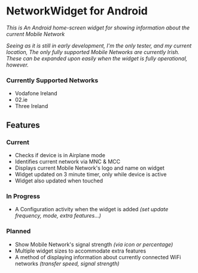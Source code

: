 NetworkWidget for Android
================================

_This is An Android home-screen widget for showing information about the current Mobile Network_

*Seeing as it is still in early development, I'm the only tester, and my current location, The only fully supported Mobile Networks are currently Irish. These can be expanded upon easily when the widget is fully operational, however.*

### Currently Supported Networks

* Vodafone Ireland
* 02.ie
* Three Ireland

Features
--------

### Current

* Checks if device is in Airplane mode
* Identifies current network via MNC & MCC
* Displays current Mobile Network's logo and name on widget
* Widget updated on 3 minute timer, only while device is active
* Widget also updated when touched

### In Progress

* A Configuration activity when the widget is added _(set update frequency, mode, extra features...)_

### Planned

* Show Mobile Network's signal strength _(via icon or percentage)_
* Multiple widget sizes to accommodate extra features
* A method of displaying information about currently connected WiFi networks _(transfer speed, signal strength)_
